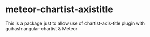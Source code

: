 # meteor-chartist-axistitle
This is a package just to allow use of chartist-axis-title plugin with guihash:angular-chartist & Meteor
